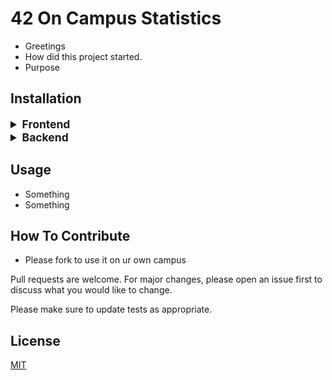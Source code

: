 # 42 On Campus Statistics

- Greetings
- How did this project started.
- Purpose

## Installation

<details>
<summary style="font-size: 1.25em;font-weight: bold;">Frontend</summary>

- Navigate /frontend

```bash
cd frontend
```

- Install dependencies

```bash
pnpm install
```

- Run frontend

```bash
pnpm start
```

</details>
<details>
<summary style="font-size: 1.25em;font-weight: bold;">Backend</summary>

- Navigate /backend

```bash
cd backend
```

- Create a virtual environment in python

```bash
python3 -m venv venv
```

- Install dependencies

```bash
pip install -r requirements.txt
```

- Create .env file with secrets, you may find your API keys [on the intra](https://profile.intra.42.fr/oauth/applications/new), create a new application if you dont have one. <br>

```bash
touch .env
```

- .env file example

```python
CAMPUS_UID = "YOUR_UID_HERE"
CAMPUS_SECRET = "YOUR_SECRET_HERE"
CAMPUS_ID = "YOUR_CAMPUS_ID_HERE"
```

- Run the backend

```bash
flask run
```

</details>

## Usage

- Something
- Something

## How To Contribute

- Please fork to use it on ur own campus

Pull requests are welcome. For major changes, please open an issue first
to discuss what you would like to change.

Please make sure to update tests as appropriate.

## License

[MIT](https://choosealicense.com/licenses/mit/)
